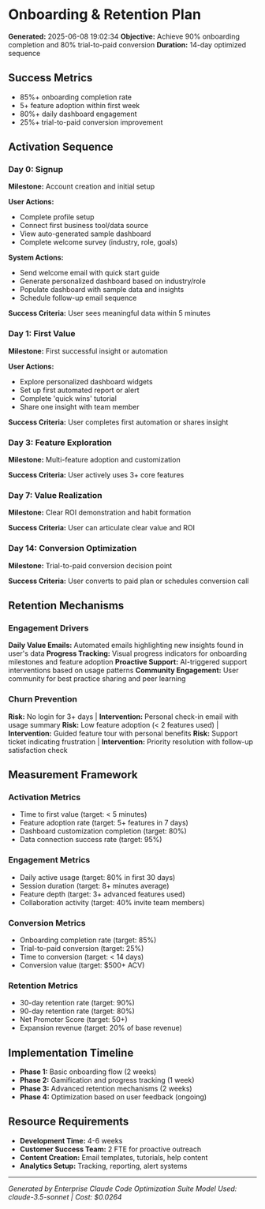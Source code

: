 # Onboarding & Retention Plan

**Generated:** 2025-06-08 19:02:34
**Objective:** Achieve 90% onboarding completion and 80% trial-to-paid conversion
**Duration:** 14-day optimized sequence

## Success Metrics

- 85%+ onboarding completion rate
- 5+ feature adoption within first week
- 80%+ daily dashboard engagement
- 25%+ trial-to-paid conversion improvement

## Activation Sequence

### Day 0: Signup
**Milestone:** Account creation and initial setup

**User Actions:**
- Complete profile setup
- Connect first business tool/data source
- View auto-generated sample dashboard
- Complete welcome survey (industry, role, goals)

**System Actions:**
- Send welcome email with quick start guide
- Generate personalized dashboard based on industry/role
- Populate dashboard with sample data and insights
- Schedule follow-up email sequence

**Success Criteria:** User sees meaningful data within 5 minutes

### Day 1: First Value
**Milestone:** First successful insight or automation

**User Actions:**
- Explore personalized dashboard widgets
- Set up first automated report or alert
- Complete 'quick wins' tutorial
- Share one insight with team member

**Success Criteria:** User completes first automation or shares insight

### Day 3: Feature Exploration
**Milestone:** Multi-feature adoption and customization

**Success Criteria:** User actively uses 3+ core features

### Day 7: Value Realization
**Milestone:** Clear ROI demonstration and habit formation

**Success Criteria:** User can articulate clear value and ROI

### Day 14: Conversion Optimization
**Milestone:** Trial-to-paid conversion decision point

**Success Criteria:** User converts to paid plan or schedules conversion call

## Retention Mechanisms

### Engagement Drivers
**Daily Value Emails:** Automated emails highlighting new insights found in user's data
**Progress Tracking:** Visual progress indicators for onboarding milestones and feature adoption
**Proactive Support:** AI-triggered support interventions based on usage patterns
**Community Engagement:** User community for best practice sharing and peer learning

### Churn Prevention
**Risk:** No login for 3+ days | **Intervention:** Personal check-in email with usage summary
**Risk:** Low feature adoption (< 2 features used) | **Intervention:** Guided feature tour with personal benefits
**Risk:** Support ticket indicating frustration | **Intervention:** Priority resolution with follow-up satisfaction check

## Measurement Framework

### Activation Metrics
- Time to first value (target: < 5 minutes)
- Feature adoption rate (target: 5+ features in 7 days)
- Dashboard customization completion (target: 80%)
- Data connection success rate (target: 95%)

### Engagement Metrics
- Daily active usage (target: 80% in first 30 days)
- Session duration (target: 8+ minutes average)
- Feature depth (target: 3+ advanced features used)
- Collaboration activity (target: 40% invite team members)

### Conversion Metrics
- Onboarding completion rate (target: 85%)
- Trial-to-paid conversion (target: 25%)
- Time to conversion (target: < 14 days)
- Conversion value (target: $500+ ACV)

### Retention Metrics
- 30-day retention rate (target: 90%)
- 90-day retention rate (target: 80%)
- Net Promoter Score (target: 50+)
- Expansion revenue (target: 20% of base revenue)

## Implementation Timeline

- **Phase 1:** Basic onboarding flow (2 weeks)
- **Phase 2:** Gamification and progress tracking (1 week)
- **Phase 3:** Advanced retention mechanisms (2 weeks)
- **Phase 4:** Optimization based on user feedback (ongoing)

## Resource Requirements

- **Development Time:** 4-6 weeks
- **Customer Success Team:** 2 FTE for proactive outreach
- **Content Creation:** Email templates, tutorials, help content
- **Analytics Setup:** Tracking, reporting, alert systems

---

*Generated by Enterprise Claude Code Optimization Suite*
*Model Used: claude-3.5-sonnet | Cost: $0.0264*
